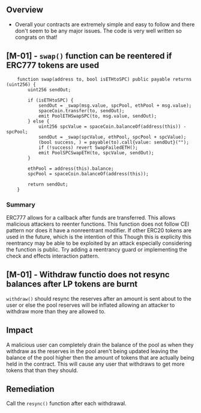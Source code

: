## Overview

- Overall your contracts are extremely simple and easy to follow and there don't seem to be any major issues. The code is very well written so congrats on that!

## **[M-01]** - `swap()` function can be reentered if ERC777 tokens are used

```
    function swap(address to, bool isETHtoSPC) public payable returns (uint256) {
        uint256 sendOut;

        if (isETHtoSPC) {
            sendOut = _swap(msg.value, spcPool, ethPool + msg.value);
            spaceCoin.transfer(to, sendOut);
            emit PoolETHSwapSPC(to, msg.value, sendOut);
        } else {
            uint256 spcValue = spaceCoin.balanceOf(address(this)) - spcPool;
            sendOut = _swap(spcValue, ethPool, spcPool + spcValue);
            (bool success, ) = payable(to).call{value: sendOut}(""); 
            if (!success) revert SwapFailedETH();
            emit PoolSPCSwapETH(to, spcValue, sendOut);
        }

        ethPool = address(this).balance;
        spcPool = spaceCoin.balanceOf(address(this));

        return sendOut;
    }
```

### Summary
ERC777 allows for a callback after funds are transferred. This allows malicious attackers to reenter functions. This function does not follow CEI pattern nor does it have a nonreentrant modifier. If other ERC20 tokens are used in the future, which is the intention of this Though this is explicity this reentrancy may be able to be exploited by an attack especially considering the function is public. Try adding a reentrancy guard or implementing the check and effects interaction pattern.

## **[M-01]** - Withdraw functio does not resync balances after LP tokens are burnt

`withdraw()` should resync the reserves after an amount is sent about to the user or else the pool reserves will be inflated allowing an attacker to withdraw more than they are allowed to.

## Impact

A malicious user can completely drain the balance of the pool as when they withdraw as the reserves in the pool aren't being updated leaving the balance of the pool higher then the amount of tokens that are actually being held in the contract. This will cause any user that withdraws to get more tokens that than they should.

## Remediation 

Call the `resync()` function after each withdrawal.

